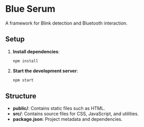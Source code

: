 # Blue Serum

A framework for Blink detection and Bluetooth interaction.

## Setup

1. **Install dependencies**:
   ```bash
   npm install
   ```

2. **Start the development server**:
   ```bash
   npm start
   ```

## Structure

- **public/**: Contains static files such as HTML.
- **src/**: Contains source files for CSS, JavaScript, and utilities.
- **package.json**: Project metadata and dependencies.
